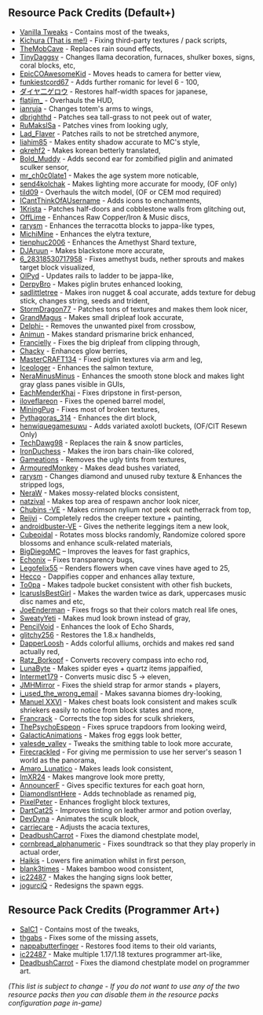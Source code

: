 ## Resource Pack Credits (Default+)

- [Vanilla Tweaks](https://vanillatweaks.net/picker/resource-packs) - Contains most of the tweaks,
- [Kichura (That is me!)](https://github.com/Kichura) - Fixing third-party textures / pack scripts,
- [TheMobCave](https://www.youtube.com/watch?v=9PYpUCo8TKQ) - Replaces rain sound effects,
- [TinyDaggsy](https://pastebin.com/raw/CrTZCDCc) - Changes llama decoration, furnaces, shulker boxes, signs, coral blocks, etc,
- [EpicCOAwesomeKid](https://www.curseforge.com/minecraft/texture-packs/corrected-mob-heads) - Moves heads to camera for better view,
- [funkiestcord67](https://www.curseforge.com/minecraft/texture-packs/repaired-enchanting) - Adds further romanic for level 6 - 100,
- [ダイヤ二ゲロウ](https://www.curseforge.com/minecraft/texture-packs/half-width-space-restoration) - Restores half-width spaces for japanese,
- [flatjim_](https://www.curseforge.com/minecraft/texture-packs/gui-retextures) - Overhauls the HUD,
- [ianruja](https://www.curseforge.com/minecraft/texture-packs/accurate-totem-of-undying) - Changes totem's arms to wings,
- [dbrighthd](https://www.curseforge.com/minecraft/texture-packs/sea-grass-fix) - Patches sea tall-grass to not peek out of water,
- [RuMakslSa](https://www.curseforge.com/minecraft/texture-packs/improved-vines) - Patches vines from looking ugly,
- [Lad_Flaver](https://www.curseforge.com/minecraft/texture-packs/rail-fix) - Patches rails to not be stretched anymore,
- [liahim85](https://www.curseforge.com/minecraft/texture-packs/authentic-shadows) - Makes entity shadow accurate to MC's style,
- [qkrehf2](https://www.curseforge.com/minecraft/texture-packs/bkt-better-korean-translation) - Makes korean betterly translated,
- [Bold_Muddy](https://pastebin.com/raw/mDVQ7ii9) - Adds second ear for zombified piglin and animated sculker sensor,
- [mr_ch0c0late1](https://www.curseforge.com/minecraft/texture-packs/blockstates) - Makes the age system more noticable,
- [send4kolchak](https://www.curseforge.com/minecraft/texture-packs/sends-realistic-lighting) - Makes lighting more accurate for moody, (OF only)
- [tild09](https://www.curseforge.com/minecraft/texture-packs/updated-witches) - Overhauls the witch model, (OF or CEM mod required)
- [ICantThinkOfAUsername](https://www.planetminecraft.com/texture-pack/better-enchantment-names) - Adds icons to enchantments,
- [1Krista](https://pastebin.com/raw/Ep7yXMtV) - Patches half-doors and cobblestone walls from glitching out,
- [OffLime](https://www.planetminecraft.com/texture-pack/caves-amp-cliffs-tweaks-main-release-version) - Enhances Raw Copper/Iron & Music discs,
- [rarysm](https://www.planetminecraft.com/texture-pack/fixed-terracotta) - Enhances the terracotta blocks to jappa-like types,
- [MichiMine](https://www.planetminecraft.com/texture-pack/better-elytra-5295183) - Enhances the elytra texture,
- [tienphuc2006](https://www.planetminecraft.com/texture-pack/jappa-better-amethyst-shard-minecraft-java) - Enhances the Amethyst Shard texture,
- [DJAruun](https://www.planetminecraft.com/texture-pack/black-blackstone-5223490) - Makes blackstone more accurate,
- [6_28318530717958](https://pastebin.com/raw/X2jef1Dw) - Fixes amethyst buds, nether sprouts and makes target block visualized,
- [OlPyd](https://www.planetminecraft.com/texture-pack/updated-rails-ladder-texture) - Updates rails to ladder to be jappa-like,
- [DerpyBro](https://www.planetminecraft.com/texture-pack/better-piglin-brute-java-and-bedrock) - Makes piglin brutes enhanced looking,
- [sadlittletree](https://pastebin.com/raw/1L1g9BP2) - Makes iron nugget & coal accurate, adds texture for debug stick, changes string, seeds and trident,
- [StormDragon77](https://www.planetminecraft.com/texture-pack/fixed-inconsistencies/) - Patches tons of textures and makes them look nicer,
- [GrandMagus](https://www.planetminecraft.com/texture-pack/dripleaf-fix) - Makes small dripleaf look accurate,
- [Delphi-](https://www.planetminecraft.com/texture-pack/crossbow-fix) - Removes the unwanted pixel from crossbow,
- [Animun](https://www.planetminecraft.com/texture-pack/new-prismarine-bricks) - Makes standard prismarine brick enhanced,
- [Francielly](https://www.planetminecraft.com/texture-pack/big-dripleaf-fix) - Fixes the big dripleaf from clipping through,
- [Chacky](https://www.planetminecraft.com/texture-pack/fixed-glow-berries-leaves) - Enhances glow berries,
- [MasterCRAFT134](https://www.planetminecraft.com/texture-pack/piglin-left-arm-and-leg-fixed-texture) - Fixed piglin textures via arm and leg,
- [Iceologer](https://www.planetminecraft.com/texture-pack/fixed-salmon-texture) - Enhances the salmon texture,
- [NeraMinusMinus](https://pastebin.com/raw/gSaRnYfh) - Enhances the smooth stone block and makes light gray glass panes visible in GUIs,
- [EachMenderKhai](https://www.planetminecraft.com/texture-pack/pointed-dripstone-item-fix) - Fixes dripstone in first-person,
- [iloveflareon](https://www.planetminecraft.com/texture-pack/jappa-square-barrels-1-15-1-16-1-17) - Fixes the opened barrel model,
- [MiningPug](https://www.planetminecraft.com/texture-pack/truly-default) - Fixes most of broken textures,
- [Pythagoras_314](https://www.planetminecraft.com/texture-pack/accurate-jappa-dirt) - Enhances the dirt block,
- [henwiquegamesuwu](https://www.curseforge.com/minecraft/texture-packs/axolotls) - Adds variated axolotl buckets, (OF/CIT Resewn Only)
- [TechDawg98](https://www.planetminecraft.com/texture-pack/simply-soft) - Replaces the rain & snow particles,
- [IronDuchess](https://www.planetminecraft.com/texture-pack/chain-colored-iron-bars-java) - Makes the iron bars chain-like colored,
- [Gameations](https://www.planetminecraft.com/texture-pack/no-tint) - Removes the ugly tints from textures,
- [ArmouredMonkey](https://www.planetminecraft.com/texture-pack/variated-dead-bushes) - Makes dead bushes variated,
- [rarysm](https://pastebin.com/raw/EebiAhvZ) - Changes diamond and unused ruby texture & Enhances the stripped logs,
- [NeraW](https://www.planetminecraft.com/texture-pack/consistent-mossy-blocks-java) - Makes mossy-related blocks consistent,
- [natzival](https://www.planetminecraft.com/texture-pack/progressive-anchors) - Makes top area of respawn anchor look nicer,
- [Chubins -VE](https://www.planetminecraft.com/texture-pack/crimson-nylium-top-fix-4831213) - Makes crimson nylium not peek out netherrack from top,
- [Reijvi](https://www.planetminecraft.com/texture-pack/creeper-reimaged) - Completely redos the creeper texture + painting,
- [androidbuster-VE](https://www.planetminecraft.com/texture-pack/better-netherite-leggings) - Gives the netherite leggings item a new look,
- [Cubeoidal](https://pastebin.com/raw/Y1Mm3ieY) - Rotates moss blocks randomly, Randomize colored spore blossoms and enhance sculk-related materials,
- [BigDiegoMC](https://www.planetminecraft.com/texture-pack/better-fast-leaves) – Improves the leaves for fast graphics,
- [Echonix](https://www.planetminecraft.com/texture-pack/mc-164001-transparent-textures-bug-fix-see-through-paintings-beds-amp-shields) – Fixes transparency bugs,
- [Legofelix55](https://www.planetminecraft.com/texture-pack/age-25-cave-vines) – Renders flowers when cave vines have aged to 25,
- [Hecco](https://pastebin.com/raw/MVMtvvzW) - Dappifies copper and enhances allay texture,
- [To0pa](https://www.planetminecraft.com/texture-pack/uniform-tadpole-bucket) - Makes tadpole bucket consistent with other fish buckets,
- [IcarusIsBestGirl](https://pastebin.com/raw/3kEehMqT) - Makes the warden twice as dark, uppercases music disc names and etc,
- [JoeEnderman](https://www.planetminecraft.com/texture-pack/frog-fix-bedrock-and-java) - Fixes frogs so that their colors match real life ones,
- [SweatyYeti](https://www.planetminecraft.com/texture-pack/muddier-mud) - Makes mud look brown instead of gray,
- [PencilVoid](https://www.planetminecraft.com/texture-pack/echo-shard-redraw) - Enhances the look of Echo Shards,
- [glitchy256](https://www.curseforge.com/minecraft/texture-packs/classic-handhelds) - Restores the 1.8.x handhelds,
- [DapperLoosh](https://pastebin.com/raw/uRe65Dwt) - Adds colorful alliums, orchids and makes red sand actually red,
- [Ratz_Borkopf](https://www.planetminecraft.com/texture-pack/echo-shard-divining-rod) - Converts recovery compass into echo rod,
- [LunaByte](https://pastebin.com/raw/CpJm493R) - Makes spider eyes + quartz items jappaified,
- [Intermet179](https://www.planetminecraft.com/texture-pack/music-disc-5-to-eleven) - Converts music disc 5 -> eleven,
- [JMHMirror](https://www.planetminecraft.com/texture-pack/shield-arm-strap-fix) - Fixes the shield strap for armor stands + players,
- [i_used_the_wrong_email](https://www.planetminecraft.com/texture-pack/dry-savanna-grass) - Makes savanna biomes dry-looking,
- [Manuel XXVI](https://pastebin.com/raw/m7mBJ3vJ) - Makes chest boats look consistent and makes sculk shriekers easily to notice from block states and more,
- [Francrack](https://www.planetminecraft.com/texture-pack/perfectly-connected-sculk-shrieker-top-with-the-sides) - Corrects the top sides for sculk shriekers,
- [ThePsychoEspeon](https://www.planetminecraft.com/texture-pack/fixed-spruce-trapdoor) - Fixes spruce trapdoors from looking weird,
- [GalacticAnimations](https://www.planetminecraft.com/texture-pack/better-frog-eggs) - Makes frog eggs look better,
- [valesde_valley](https://www.planetminecraft.com/texture-pack/tweaked-smithing-table) - Tweaks the smithing table to look more accurate,
- [Firecrackled](https://www.youtube.com/firecrackled) - For giving me permission to use her server's season 1 world as the panorama,
- [Amaro_Lunatico](https://www.planetminecraft.com/texture-pack/consistent-leads-texture-packs) - Makes leads look consistent,
- [ImXR24](https://www.planetminecraft.com/texture-pack/xrs-retextured-mangrove-wood) - Makes mangrove look more pretty,
- [AnnouncerF](https://www.planetminecraft.com/texture-pack/1-19-goat-horns-optifine-cit-resewn-required) - Gives specific textures for each goat horn,
- [DiamondIsntHere](https://www.planetminecraft.com/texture-pack/technoblade-pigs-5630640) - Adds technoblade as renamed pig,
- [PixelPeter](https://www.planetminecraft.com/texture-pack/betterfroglights) - Enhances froglight block textures,
- [DartCat25](https://www.planetminecraft.com/texture-pack/prettier-tint) - Improves tinting on leather armor and potion overlay,
- [DevDyna](https://www.curseforge.com/minecraft/texture-packs/fixsculk) - Animates the sculk block,
- [carriecare](https://pastebin.com/raw/2JVUKnqm) - Adjusts the acacia textures,
- [DeadbushCarrot](https://www.planetminecraft.com/texture-pack/fixed-diamond-armor) - Fixes the diamond chestplate model,
- [cornbread_alphanumeric](https://www.curseforge.com/minecraft/texture-packs/cornbreads-music-fixer) - Fixes soundtrack so that they play properly in actual order,
- [Haikis](https://www.curseforge.com/minecraft/texture-packs/low-on-fire) - Lowers fire animation whilst in first person,
- [blank3times](https://www.planetminecraft.com/texture-pack/consistent-bamboo-wood) - Makes bamboo wood consistent,
- [ic22487](https://www.planetminecraft.com/texture-pack/better-hanging-signs) - Makes the hanging signs look better,
- [jogurciQ](https://www.planetminecraft.com/texture-pack/jog-s-spawn-eggs) - Redesigns the spawn eggs.

## Resource Pack Credits (Programmer Art+)

- [SalC1](https://salc1.com) - Contains most of the tweaks,
- [thgabs](https://www.curseforge.com/minecraft/texture-packs/programmer-art-fix) - Fixes some of the missing assets,
- [nappabutterfinger](https://www.planetminecraft.com/texture-pack/162old-food-textures-resource-pack) - Restores food items to their old variants,
- [ic22487](https://www.planetminecraft.com/texture-pack/programmer-art-ultimate-1-17) - Make multiple 1.17/1.18 textures programmer art-like,
- [DeadbushCarrot](https://www.planetminecraft.com/texture-pack/fixed-diamond-armor-programer-art) - Fixes the diamond chestplate model on programmer art.

*(This list is subject to change - If you do not want to use any of the two resource packs then you can disable them in the resource packs configuration page in-game)*
